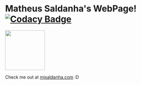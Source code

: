 # Matheus Saldanha's WebPage! [![Codacy Badge](https://api.codacy.com/project/badge/Grade/5eee205014354cb7a2f3276274d00b11)](https://www.codacy.com/project/mhjsaldanha/mjsaldanha.com/dashboard?utm_source=github.com&amp;utm_medium=referral&amp;utm_content=matheushjs/mjsaldanha.com&amp;utm_campaign=Badge_Grade_Dashboard)

<img src="https://mjsaldanha.com/images/elf_icon.png" width="128" height="128">

Check me out at [mjsaldanha.com](http://www.mjsaldanha.com) :D
